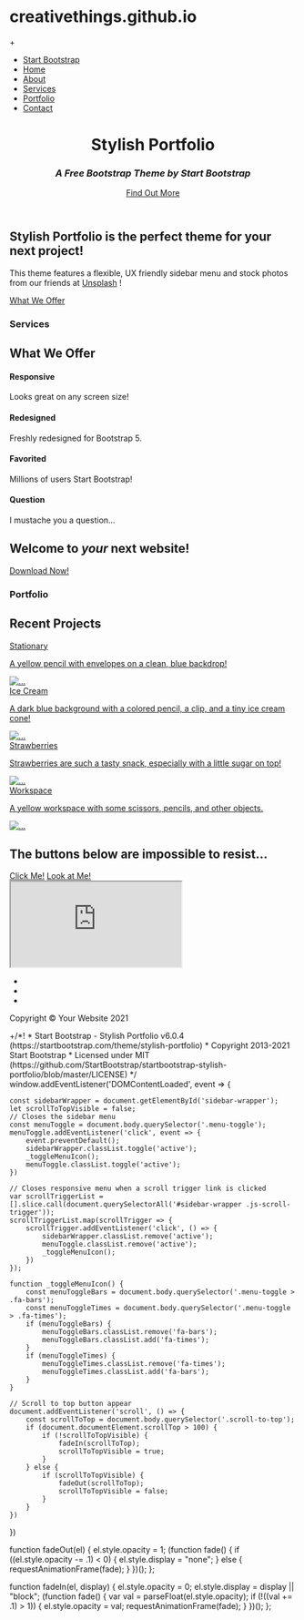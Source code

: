 # creativethings.github.io
+<!DOCTYPE html>
<html lang="en">
    <head>
        <meta charset="utf-8" />
        <meta name="viewport" content="width=device-width, initial-scale=1, shrink-to-fit=no" />
        <meta name="description" content="" />
        <meta name="author" content="" />
        <title>Stylish Portfolio - Start Bootstrap Template</title>
        <!-- Favicon-->
        <link rel="icon" type="image/x-icon" href="assets/favicon.ico" />
        <!-- Font Awesome icons (free version)-->
        <script src="https://use.fontawesome.com/releases/v5.15.4/js/all.js" crossorigin="anonymous"></script>
        <!-- Simple line icons-->
        <link href="https://cdnjs.cloudflare.com/ajax/libs/simple-line-icons/2.5.5/css/simple-line-icons.min.css" rel="stylesheet" />
        <!-- Google fonts-->
        <link href="https://fonts.googleapis.com/css?family=Source+Sans+Pro:300,400,700,300italic,400italic,700italic" rel="stylesheet" type="text/css" />
        <!-- Core theme CSS (includes Bootstrap)-->
        <link href="css/styles.css" rel="stylesheet" />
    </head>
    <body id="page-top">
        <!-- Navigation-->
        <a class="menu-toggle rounded" href="#"><i class="fas fa-bars"></i></a>
        <nav id="sidebar-wrapper">
            <ul class="sidebar-nav">
                <li class="sidebar-brand"><a href="#page-top">Start Bootstrap</a></li>
                <li class="sidebar-nav-item"><a href="#page-top">Home</a></li>
                <li class="sidebar-nav-item"><a href="#about">About</a></li>
                <li class="sidebar-nav-item"><a href="#services">Services</a></li>
                <li class="sidebar-nav-item"><a href="#portfolio">Portfolio</a></li>
                <li class="sidebar-nav-item"><a href="#contact">Contact</a></li>
            </ul>
        </nav>
        <!-- Header-->
        <header class="masthead d-flex align-items-center">
            <div class="container px-4 px-lg-5 text-center">
                <h1 class="mb-1">Stylish Portfolio</h1>
                <h3 class="mb-5"><em>A Free Bootstrap Theme by Start Bootstrap</em></h3>
                <a class="btn btn-primary btn-xl" href="#about">Find Out More</a>
            </div>
        </header>
        <!-- About-->
        <section class="content-section bg-light" id="about">
            <div class="container px-4 px-lg-5 text-center">
                <div class="row gx-4 gx-lg-5 justify-content-center">
                    <div class="col-lg-10">
                        <h2>Stylish Portfolio is the perfect theme for your next project!</h2>
                        <p class="lead mb-5">
                            This theme features a flexible, UX friendly sidebar menu and stock photos from our friends at
                            <a href="https://unsplash.com/">Unsplash</a>
                            !
                        </p>
                        <a class="btn btn-dark btn-xl" href="#services">What We Offer</a>
                    </div>
                </div>
            </div>
        </section>
        <!-- Services-->
        <section class="content-section bg-primary text-white text-center" id="services">
            <div class="container px-4 px-lg-5">
                <div class="content-section-heading">
                    <h3 class="text-secondary mb-0">Services</h3>
                    <h2 class="mb-5">What We Offer</h2>
                </div>
                <div class="row gx-4 gx-lg-5">
                    <div class="col-lg-3 col-md-6 mb-5 mb-lg-0">
                        <span class="service-icon rounded-circle mx-auto mb-3"><i class="icon-screen-smartphone"></i></span>
                        <h4><strong>Responsive</strong></h4>
                        <p class="text-faded mb-0">Looks great on any screen size!</p>
                    </div>
                    <div class="col-lg-3 col-md-6 mb-5 mb-lg-0">
                        <span class="service-icon rounded-circle mx-auto mb-3"><i class="icon-pencil"></i></span>
                        <h4><strong>Redesigned</strong></h4>
                        <p class="text-faded mb-0">Freshly redesigned for Bootstrap 5.</p>
                    </div>
                    <div class="col-lg-3 col-md-6 mb-5 mb-md-0">
                        <span class="service-icon rounded-circle mx-auto mb-3"><i class="icon-like"></i></span>
                        <h4><strong>Favorited</strong></h4>
                        <p class="text-faded mb-0">
                            Millions of users
                            <i class="fas fa-heart"></i>
                            Start Bootstrap!
                        </p>
                    </div>
                    <div class="col-lg-3 col-md-6">
                        <span class="service-icon rounded-circle mx-auto mb-3"><i class="icon-mustache"></i></span>
                        <h4><strong>Question</strong></h4>
                        <p class="text-faded mb-0">I mustache you a question...</p>
                    </div>
                </div>
            </div>
        </section>
        <!-- Callout-->
        <section class="callout">
            <div class="container px-4 px-lg-5 text-center">
                <h2 class="mx-auto mb-5">
                    Welcome to
                    <em>your</em>
                    next website!
                </h2>
                <a class="btn btn-primary btn-xl" href="https://startbootstrap.com/theme/stylish-portfolio/">Download Now!</a>
            </div>
        </section>
        <!-- Portfolio-->
        <section class="content-section" id="portfolio">
            <div class="container px-4 px-lg-5">
                <div class="content-section-heading text-center">
                    <h3 class="text-secondary mb-0">Portfolio</h3>
                    <h2 class="mb-5">Recent Projects</h2>
                </div>
                <div class="row gx-0">
                    <div class="col-lg-6">
                        <a class="portfolio-item" href="#!">
                            <div class="caption">
                                <div class="caption-content">
                                    <div class="h2">Stationary</div>
                                    <p class="mb-0">A yellow pencil with envelopes on a clean, blue backdrop!</p>
                                </div>
                            </div>
                            <img class="img-fluid" src="assets/img/portfolio-1.jpg" alt="..." />
                        </a>
                    </div>
                    <div class="col-lg-6">
                        <a class="portfolio-item" href="#!">
                            <div class="caption">
                                <div class="caption-content">
                                    <div class="h2">Ice Cream</div>
                                    <p class="mb-0">A dark blue background with a colored pencil, a clip, and a tiny ice cream cone!</p>
                                </div>
                            </div>
                            <img class="img-fluid" src="assets/img/portfolio-2.jpg" alt="..." />
                        </a>
                    </div>
                    <div class="col-lg-6">
                        <a class="portfolio-item" href="#!">
                            <div class="caption">
                                <div class="caption-content">
                                    <div class="h2">Strawberries</div>
                                    <p class="mb-0">Strawberries are such a tasty snack, especially with a little sugar on top!</p>
                                </div>
                            </div>
                            <img class="img-fluid" src="assets/img/portfolio-3.jpg" alt="..." />
                        </a>
                    </div>
                    <div class="col-lg-6">
                        <a class="portfolio-item" href="#!">
                            <div class="caption">
                                <div class="caption-content">
                                    <div class="h2">Workspace</div>
                                    <p class="mb-0">A yellow workspace with some scissors, pencils, and other objects.</p>
                                </div>
                            </div>
                            <img class="img-fluid" src="assets/img/portfolio-4.jpg" alt="..." />
                        </a>
                    </div>
                </div>
            </div>
        </section>
        <!-- Call to Action-->
        <section class="content-section bg-primary text-white">
            <div class="container px-4 px-lg-5 text-center">
                <h2 class="mb-4">The buttons below are impossible to resist...</h2>
                <a class="btn btn-xl btn-light me-4" href="#!">Click Me!</a>
                <a class="btn btn-xl btn-dark" href="#!">Look at Me!</a>
            </div>
        </section>
        <!-- Map-->
        <div class="map" id="contact">
            <iframe src="https://maps.google.com/maps?f=q&amp;source=s_q&amp;hl=en&amp;geocode=&amp;q=Twitter,+Inc.,+Market+Street,+San+Francisco,+CA&amp;aq=0&amp;oq=twitter&amp;sll=28.659344,-81.187888&amp;sspn=0.128789,0.264187&amp;ie=UTF8&amp;hq=Twitter,+Inc.,+Market+Street,+San+Francisco,+CA&amp;t=m&amp;z=15&amp;iwloc=A&amp;output=embed"></iframe>
            <br />
            <small><a href="https://maps.google.com/maps?f=q&amp;source=embed&amp;hl=en&amp;geocode=&amp;q=Twitter,+Inc.,+Market+Street,+San+Francisco,+CA&amp;aq=0&amp;oq=twitter&amp;sll=28.659344,-81.187888&amp;sspn=0.128789,0.264187&amp;ie=UTF8&amp;hq=Twitter,+Inc.,+Market+Street,+San+Francisco,+CA&amp;t=m&amp;z=15&amp;iwloc=A"></a></small>
        </div>
        <!-- Footer-->
        <footer class="footer text-center">
            <div class="container px-4 px-lg-5">
                <ul class="list-inline mb-5">
                    <li class="list-inline-item">
                        <a class="social-link rounded-circle text-white mr-3" href="#!"><i class="icon-social-facebook"></i></a>
                    </li>
                    <li class="list-inline-item">
                        <a class="social-link rounded-circle text-white mr-3" href="#!"><i class="icon-social-twitter"></i></a>
                    </li>
                    <li class="list-inline-item">
                        <a class="social-link rounded-circle text-white" href="#!"><i class="icon-social-github"></i></a>
                    </li>
                </ul>
                <p class="text-muted small mb-0">Copyright &copy; Your Website 2021</p>
            </div>
        </footer>
        <!-- Scroll to Top Button-->
        <a class="scroll-to-top rounded" href="#page-top"><i class="fas fa-angle-up"></i></a>
        <!-- Bootstrap core JS-->
        <script src="https://cdn.jsdelivr.net/npm/bootstrap@5.1.3/dist/js/bootstrap.bundle.min.js"></script>
        <!-- Core theme JS-->
        <script src="js/scripts.js"></script>
    </body>
</html>
+/*!
* Start Bootstrap - Stylish Portfolio v6.0.4 (https://startbootstrap.com/theme/stylish-portfolio)
* Copyright 2013-2021 Start Bootstrap
* Licensed under MIT (https://github.com/StartBootstrap/startbootstrap-stylish-portfolio/blob/master/LICENSE)
*/
window.addEventListener('DOMContentLoaded', event => {

    const sidebarWrapper = document.getElementById('sidebar-wrapper');
    let scrollToTopVisible = false;
    // Closes the sidebar menu
    const menuToggle = document.body.querySelector('.menu-toggle');
    menuToggle.addEventListener('click', event => {
        event.preventDefault();
        sidebarWrapper.classList.toggle('active');
        _toggleMenuIcon();
        menuToggle.classList.toggle('active');
    })

    // Closes responsive menu when a scroll trigger link is clicked
    var scrollTriggerList = [].slice.call(document.querySelectorAll('#sidebar-wrapper .js-scroll-trigger'));
    scrollTriggerList.map(scrollTrigger => {
        scrollTrigger.addEventListener('click', () => {
            sidebarWrapper.classList.remove('active');
            menuToggle.classList.remove('active');
            _toggleMenuIcon();
        })
    });

    function _toggleMenuIcon() {
        const menuToggleBars = document.body.querySelector('.menu-toggle > .fa-bars');
        const menuToggleTimes = document.body.querySelector('.menu-toggle > .fa-times');
        if (menuToggleBars) {
            menuToggleBars.classList.remove('fa-bars');
            menuToggleBars.classList.add('fa-times');
        }
        if (menuToggleTimes) {
            menuToggleTimes.classList.remove('fa-times');
            menuToggleTimes.classList.add('fa-bars');
        }
    }

    // Scroll to top button appear
    document.addEventListener('scroll', () => {
        const scrollToTop = document.body.querySelector('.scroll-to-top');
        if (document.documentElement.scrollTop > 100) {
            if (!scrollToTopVisible) {
                fadeIn(scrollToTop);
                scrollToTopVisible = true;
            }
        } else {
            if (scrollToTopVisible) {
                fadeOut(scrollToTop);
                scrollToTopVisible = false;
            }
        }
    })
})

function fadeOut(el) {
    el.style.opacity = 1;
    (function fade() {
        if ((el.style.opacity -= .1) < 0) {
            el.style.display = "none";
        } else {
            requestAnimationFrame(fade);
        }
    })();
};

function fadeIn(el, display) {
    el.style.opacity = 0;
    el.style.display = display || "block";
    (function fade() {
        var val = parseFloat(el.style.opacity);
        if (!((val += .1) > 1)) {
            el.style.opacity = val;
            requestAnimationFrame(fade);
        }
    })();
};
